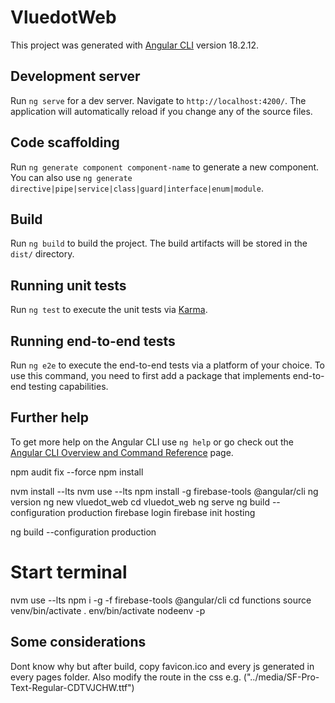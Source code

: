 # VluedotWeb

This project was generated with [Angular CLI](https://github.com/angular/angular-cli) version 18.2.12.

## Development server

Run `ng serve` for a dev server. Navigate to `http://localhost:4200/`. The application will automatically reload if you change any of the source files.

## Code scaffolding

Run `ng generate component component-name` to generate a new component. You can also use `ng generate directive|pipe|service|class|guard|interface|enum|module`.

## Build

Run `ng build` to build the project. The build artifacts will be stored in the `dist/` directory.

## Running unit tests

Run `ng test` to execute the unit tests via [Karma](https://karma-runner.github.io).

## Running end-to-end tests

Run `ng e2e` to execute the end-to-end tests via a platform of your choice. To use this command, you need to first add a package that implements end-to-end testing capabilities.

## Further help

To get more help on the Angular CLI use `ng help` or go check out the [Angular CLI Overview and Command Reference](https://angular.dev/tools/cli) page.



npm audit fix --force
npm install 

nvm install --lts
nvm use --lts
npm install -g firebase-tools @angular/cli
ng version
ng new vluedot_web
cd vluedot_web
ng serve
ng build --configuration production
firebase login
firebase init hosting



ng build --configuration production

# Start terminal

nvm use --lts
npm i -g -f firebase-tools @angular/cli
cd functions
source venv/bin/activate
. env/bin/activate
nodeenv -p



## Some considerations
Dont know why but after build, copy favicon.ico and every js generated in every pages folder. Also modify the route in the css e.g. ("../media/SF-Pro-Text-Regular-CDTVJCHW.ttf") 